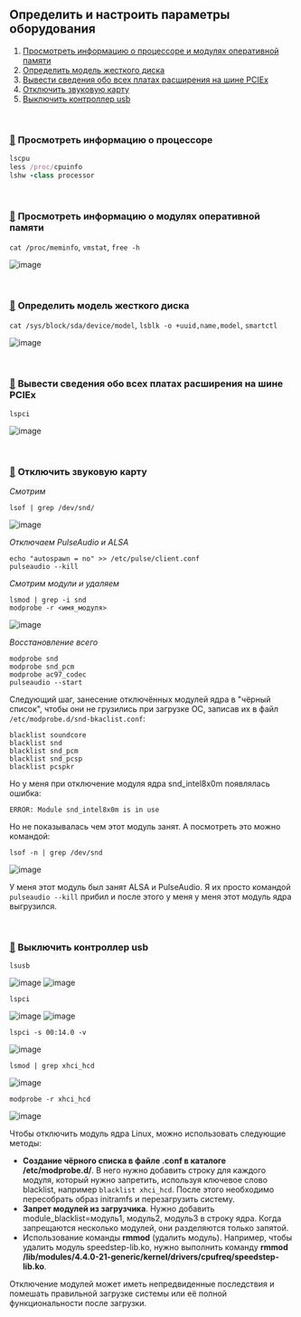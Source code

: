 ## Определить и настроить параметры оборудования

1) [Просмотреть информацию о процессоре и модулях оперативной памяти](#1)
2) [Определить модель жесткого диска](#2)
3) [Вывести сведения обо всех платах расширения на шине PCIEx](#3)
4) [Отключить звуковую карту](#4)
5) [Выключить контроллер usb](#5)

<br/>

### [:diamond_shape_with_a_dot_inside:](#toc) <a name="1">Просмотреть информацию о процессоре</a>
```ruby
lscpu
less /proc/cpuinfo
lshw -class processor
```

<br/>

### [:diamond_shape_with_a_dot_inside:](#toc) <a name="2">Просмотреть информацию о модулях оперативной памяти</a>
`cat /proc/meminfo`, `vmstat`, `free -h`

![image](https://github.com/user-attachments/assets/abf20722-a0c5-483a-88c0-113484f1ff01)

<br/>

### [:diamond_shape_with_a_dot_inside:](#toc) <a name="3">Определить модель жесткого диска</a>
`cat /sys/block/sda/device/model`, `lsblk -o +uuid,name,model`, `smartctl`

![image](https://github.com/user-attachments/assets/40b05395-99d5-4c00-8da8-ec2c3f74929a)

<br/>

### [:diamond_shape_with_a_dot_inside:](#toc) <a name="4">Вывести сведения обо всех платах расширения на шине PCIEx</a>
`lspci`

![image](https://github.com/user-attachments/assets/d3d13045-c79e-4e5c-9feb-6d1b5f879a0b)

<br/>

### [:diamond_shape_with_a_dot_inside:](#toc) <a name="5">Отключить звуковую карту</a>

_Смотрим_

``` lsof | grep /dev/snd/ ```

![image](https://github.com/user-attachments/assets/259b6b2c-2939-467d-84e8-4d406a48de09)


_Отключаем PulseAudio и ALSA_

```
echo "autospawn = no" >> /etc/pulse/client.conf
pulseaudio --kill
```

_Смотрим модули и удаляем_

```
lsmod | grep -i snd
modprobe -r <имя_модуля>
```

![image](https://github.com/user-attachments/assets/2acd5bc8-9db6-49c8-af10-81bb63d47c1e)


_Восстановление всего_

```
modprobe snd
modprobe snd_pcm
modprobe ac97_codec
pulseaudio --start
```

Следующий шаг, занесение отключённых модулей ядра в "чёрный список", чтобы они не грузились при загрузке ОС, записав их в файл `/etc/modprobe.d/snd-bkaclist.conf`:

```
blacklist soundcore
blacklist snd
blacklist snd_pcm
blacklist snd_pcsp
blacklist pcspkr
```

Но у меня при отключение модуля ядра snd_intel8x0m появлялась ошибка:

```ERROR: Module snd_intel8x0m is in use```

Но не показывалась чем этот модуль занят. А посмотреть это можно командой:

```lsof -n | grep /dev/snd```

![image](https://github.com/user-attachments/assets/fdac8764-6595-462d-8d08-1e381d681904)


У меня этот модуль был занят ALSA и PulseAudio. Я их просто командой `pulseaudio --kill` прибил и после этого у меня у меня этот модуль ядра выгрузился.

<br/>

### [:diamond_shape_with_a_dot_inside:](#toc) Выключить контроллер usb

`lsusb`

![image](https://github.com/user-attachments/assets/381525f5-8c7e-4ef8-8106-c5c76af0c16f)
![image](https://github.com/user-attachments/assets/45c95dac-743b-4030-8832-e970173d655c)


`lspci`

![image](https://github.com/user-attachments/assets/7c385796-3232-43bf-b4a4-44af6116ba0b)
![image](https://github.com/user-attachments/assets/ea73ea5e-cf34-415e-9216-aa7728251937)

`lspci -s 00:14.0 -v`

![image](https://github.com/user-attachments/assets/3634fb18-7664-4a41-8db6-f9921cc1181f)

`lsmod | grep xhci_hcd`

![image](https://github.com/user-attachments/assets/289f839c-2b61-4549-a5b0-1925d43d64b3)

`modprobe -r xhci_hcd`

![image](https://github.com/user-attachments/assets/6a7dbf66-1dfd-4e4a-bf7e-60ff49cff507)

Чтобы отключить модуль ядра Linux, можно использовать следующие методы:

* **Создание чёрного списка в файле .conf в каталоге /etc/modprobe.d/**. В него нужно добавить строку для каждого модуля, который нужно запретить, используя ключевое слово blacklist, например ` blacklist xhci_hcd `. После этого необходимо пересобрать образ initramfs и перезагрузить систему.
* **Запрет модулей из загрузчика**. Нужно добавить module_blacklist=модуль1, модуль2, модуль3 в строку ядра. Когда запрещаются несколько модулей, они разделяются только запятой.
* Использование команды **rmmod** (удалить модуль). Например, чтобы удалить модуль speedstep-lib.ko, нужно выполнить команду **rmmod /lib/modules/4.4.0-21-generic/kernel/drivers/cpufreq/speedstep-lib.ko**.

Отключение модулей может иметь непредвиденные последствия и помешать правильной загрузке системы или её полной функциональности после загрузки.








